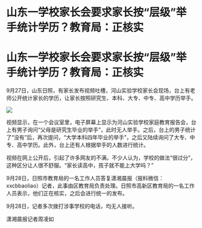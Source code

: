 # 山东一学校家长会要求家长按“层级”举手统计学历？教育局：正核实

# 山东一学校家长会要求家长按“层级”举手统计学历？教育局：正核实

9月27日，山东日照，有家长发布视频吐槽，河山实验学校家长会现场，台上有老师公开统计家长的学历，让家长按照研究生、本科、大专、中专、高中学历举手。

![](https://inews.gtimg.com/om_bt/OAZ_6RmA_9LXG5G3sysw_VDhGpR5bcvGazBER8WKSnPXkAA/1000)

视频显示，在一个会议室里，电子屏幕上显示为河山实验学校家庭教育报告会，台上有男子询问“父母是研究生毕业的举手”，此时无人举手。之后，台上的男子统计了“没有”后，再次提问，“大学本科四年毕业的举手”，之后又陆续询问了大专、中专、高中学历。此外，台上还有人根据举手的人数进行统计。

视频在网上公开后，引起了许多网友的不满。不少人认为，学校的做法“很过分”，这种区分让人很不舒服。“家长读高中，孩子就不能上大学吗？”

9月28日，日照市教育局的一名工作人员答复潇湘晨报（报料微信：xxcbbaoliao）记者，此事由区教育局负责处理。日照市高新区教育局的一名工作人员表示，他们正在核实，之后会进行统一的发布。

9月28日，记者多次拨打涉事学校的电话，均无人接听。

潇湘晨报记者周凌如

